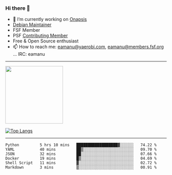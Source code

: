 ### Hi there 👋


- 🔭 I’m currently working on [Onapsis](http://onapsis.com)
- [Debian Maintainer](https://qa.debian.org/developer.php?login=eamanu%40yaerobi.com)
- FSF Member
- PSF [Contributing Member](https://www.python.org/psf/membership/#what-membership-classes-are-there)
- Free & Open Source enthusiast 
- 📫 How to reach me: eamanu@yaerobi.com, eamanu@members.fsf.org ... IRC: eamanu

---

<img height="180em" src="https://github-readme-stats.vercel.app/api?theme=dark&username=eamanu&show_icons=true&hide_border=true&&count_private=true&include_all_commits=true" />

[![Top Langs](https://github-readme-stats.vercel.app/api/top-langs/?theme=dark&username=eamanu&layout=compact)](https://github.com/anuraghazra/github-readme-stats)

---

<!--START_SECTION:waka-->

```text
Python         5 hrs 10 mins   ██████████████████▓░░░░░░   74.22 %
YAML           40 mins         ██▒░░░░░░░░░░░░░░░░░░░░░░   09.70 %
JSON           32 mins         ██░░░░░░░░░░░░░░░░░░░░░░░   07.66 %
Docker         19 mins         █▒░░░░░░░░░░░░░░░░░░░░░░░   04.69 %
Shell Script   11 mins         ▓░░░░░░░░░░░░░░░░░░░░░░░░   02.72 %
Markdown       3 mins          ▒░░░░░░░░░░░░░░░░░░░░░░░░   00.91 %
```

<!--END_SECTION:waka-->
